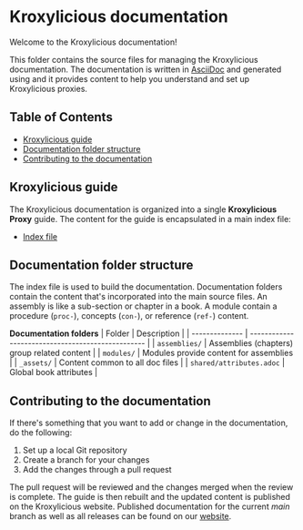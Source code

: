 [KroxyDoc]: https://kroxylicious.io/ "Kroxylicious documentation"
[AsciiDoc]: https://docs.asciidoctor.org/asciidoc/latest/syntax-quick-reference/  "AsciiDoc reference"

<!-- omit from toc -->
# Kroxylicious documentation

Welcome to the Kroxylicious documentation! 

This folder contains the source files for managing the Kroxylicious documentation. The documentation is written in [AsciiDoc][AsciiDoc] and generated using 
 and it provides content to help you understand and set up Kroxylicious proxies.

<!-- omit from toc -->
## Table of Contents
- [Kroxylicious guide](#kroxylicious-guide)
- [Documentation folder structure](#documentation-folder-structure)
- [Contributing to the documentation](#contributing-to-the-documentation)

## Kroxylicious guide

The Kroxylicious documentation is organized into a single **Kroxylicious Proxy** guide.
The content for the guide is encapsulated in a main index file:

- [Index file](index.adoc)

## Documentation folder structure

The index file is used to build the documentation.
Documentation folders contain the content that's incorporated into the main source files.
An assembly is like a sub-section or chapter in a book.
A module contain a procedure (`proc-`), concepts (`con-`), or reference (`ref-`) content.

**Documentation folders**
| Folder                   | Description                                          |
| --------------           | -------------------------------------------------    |
| `assemblies/`            | Assemblies (chapters) group related content          |
| `modules/`               | Modules provide content for assemblies               |
| `_assets/`               | Content common to all doc files                      |
| `shared/attributes.adoc` | Global book attributes                               |

## Contributing to the documentation

If there's something that you want to add or change in the documentation, do the following:

1. Set up a local Git repository
2. Create a branch for your changes
3. Add the changes through a pull request

The pull request will be reviewed and the changes merged when the review is complete.
The guide is then rebuilt and the updated content is published on the Kroxylicious website.
Published documentation for the current _main_ branch as well as all releases can be found on our [website][KroxyDoc].